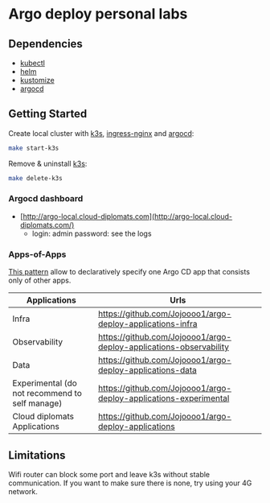 # Argo deploy personal labs

## Dependencies

* [kubectl](https://kubernetes.io/docs/tasks/tools)
* [helm](https://helm.sh/docs/intro/install)
* [kustomize](https://kubectl.docs.kubernetes.io/installation/kustomize)
* [argocd](https://argo-cd.readthedocs.io/en/stable/cli_installation)

## Getting Started

Create local cluster with [k3s](https://k3s.io/), [ingress-nginx](https://kubernetes.github.io/ingress-nginx) and [argocd](https://argo-cd.readthedocs.io/en/stable):

```bash
make start-k3s
```

Remove & uninstall [k3s](https://k3s.io/):

```bash
make delete-k3s
```

### Argocd dashboard

* [http://argo-local.cloud-diplomats.com](http://argo-local.cloud-diplomats.com/)
  * login: admin password: see the logs

### Apps-of-Apps

[This pattern](https://argo-cd.readthedocs.io/en/stable/operator-manual/cluster-bootstrapping/#app-of-apps-pattern) allow to declaratively specify one Argo CD app that consists only of other apps.

| Applications  | Urls |
| ------------- | ------------- |
| Infra | <https://github.com/Jojoooo1/argo-deploy-applications-infra> |
| Observability | <https://github.com/Jojoooo1/argo-deploy-applications-observability> |
| Data  | <https://github.com/Jojoooo1/argo-deploy-applications-data>  |
| Experimental (do not recommend to self manage)  | <https://github.com/Jojoooo1/argo-deploy-applications-experimental>  |
| Cloud diplomats Applications | <https://github.com/Jojoooo1/argo-deploy-applications> |

## Limitations

Wifi router can block some port and leave k3s without stable communication. If you want to make sure there is none, try using your 4G network.
